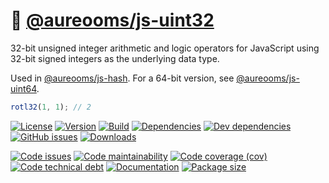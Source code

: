 :honeybee: [@aureooms/js-uint32](https://make-github-pseudonymous-again.github.io/js-uint32)
==

32-bit unsigned integer arithmetic and logic operators for JavaScript using
32-bit signed integers as the underlying data type.

Used in [@aureooms/js-hash](https://github.com/aureooms/js-hash).
For a 64-bit version, see [@aureooms/js-uint64](https://github.com/aureooms/js-uint64).

```js
rotl32(1, 1); // 2
```

[![License](https://img.shields.io/github/license/aureooms/js-uint32.svg)](https://raw.githubusercontent.com/aureooms/js-uint32/main/LICENSE)
[![Version](https://img.shields.io/npm/v/@aureooms/js-uint32.svg)](https://www.npmjs.org/package/@aureooms/js-uint32)
[![Build](https://img.shields.io/travis/aureooms/js-uint32/main.svg)](https://travis-ci.org/aureooms/js-uint32/branches)
[![Dependencies](https://img.shields.io/david/aureooms/js-uint32.svg)](https://david-dm.org/aureooms/js-uint32)
[![Dev dependencies](https://img.shields.io/david/dev/aureooms/js-uint32.svg)](https://david-dm.org/aureooms/js-uint32?type=dev)
[![GitHub issues](https://img.shields.io/github/issues/aureooms/js-uint32.svg)](https://github.com/aureooms/js-uint32/issues)
[![Downloads](https://img.shields.io/npm/dm/@aureooms/js-uint32.svg)](https://www.npmjs.org/package/@aureooms/js-uint32)

[![Code issues](https://img.shields.io/codeclimate/issues/aureooms/js-uint32.svg)](https://codeclimate.com/github/aureooms/js-uint32/issues)
[![Code maintainability](https://img.shields.io/codeclimate/maintainability/aureooms/js-uint32.svg)](https://codeclimate.com/github/aureooms/js-uint32/trends/churn)
[![Code coverage (cov)](https://img.shields.io/codecov/c/gh/aureooms/js-uint32/main.svg)](https://codecov.io/gh/aureooms/js-uint32)
[![Code technical debt](https://img.shields.io/codeclimate/tech-debt/aureooms/js-uint32.svg)](https://codeclimate.com/github/aureooms/js-uint32/trends/technical_debt)
[![Documentation](https://make-github-pseudonymous-again.github.io/js-uint32//badge.svg)](https://make-github-pseudonymous-again.github.io/js-uint32//source.html)
[![Package size](https://img.shields.io/bundlephobia/minzip/@aureooms/js-uint32)](https://bundlephobia.com/result?p=@aureooms/js-uint32)
